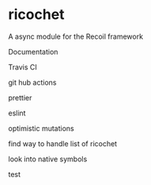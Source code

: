 # ricochet
A async module for the Recoil framework 


Documentation

Travis CI

git hub actions

prettier

eslint


optimistic mutations


find way to handle list of ricochet


look into native symbols

test
